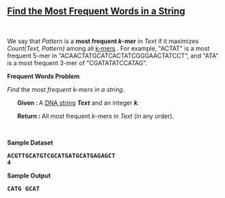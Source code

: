 <h2><a href="https://rosalind.info/problems/ba1b/">Find the Most Frequent Words in a String</a></h2>

<p>&nbsp;</p>
<p><strong class="example"></strong></p>

<p>We say that <i>Pattern</i> is a <strong>most frequent <i>k</i>-mer</strong> in <i>Text</i> if it maximizes <i>Count(Text, Pattern)</i> among all <a href="https://rosalind.info/glossary/k-mer/">k-mers</a> . For example, "ACTAT" is a most frequent 5-mer in "ACAACTATGCATCACTATCGGGAACTATCCT", and "ATA" is a most frequent 3-mer of "CGATATATCCATAG".</p>

<p><strong class="example">Frequent Words Problem</strong></p>
<p><i>Find</i> the most <i>frequent k-mers in a string</i>.</p>

<ol>
<p><strong>Given : </strong> A <a href="https://rosalind.info/glossary/dna-string/">DNA string</a> <strong><i>Text</i></strong> and an integer <strong><i>k</i></strong>.</p>
<p><strong>Return : </strong> All most frequent <i>k</i>-mers in <i>Text</i> (in any order).</p>
</ol>


<p>&nbsp;</p>
<p><strong class="example">Sample Dataset</strong></p>
<pre>
<strong>ACGTTGCATGTCGCATGATGCATGAGAGCT</strong>
<strong>4</strong>
</pre>
<p><strong class="example">Sample Output</strong></p>
<pre>
<strong>CATG GCAT</strong>
</pre>
